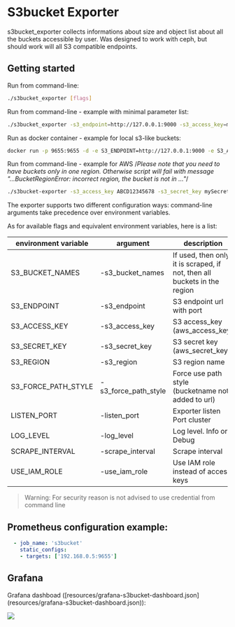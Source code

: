 # S3bucket Exporter

s3bucket_exporter collects informations about size and object list about all the buckets accessible by user. Was designed to work with ceph, but should work will all S3 compatible endpoints.

## Getting started

Run from command-line:

```sh
./s3bucket_exporter [flags]
```

Run from command-line - example with minimal parameter list:

```sh
./s3bucket_exporter -s3_endpoint=http://127.0.0.1:9000 -s3_access_key=minioadmin -s3_secret_key=minioadmin
```

Run as docker container - example for local s3-like buckets:

```sh
docker run -p 9655:9655 -d -e S3_ENDPOINT=http://127.0.0.1:9000 -e S3_ACCESS_KEY=minioadmin -e S3_SECRET_KEY=minioadmin -e S3_BUCKET_NAMES=my-bucket-name docker.io/tropnikovvl/s3bucket_exporter:1.6.0
```

Run from command-line - example for AWS
/*Please note that you need to have buckets only in one region. Otherwise script will fail with message "...BucketRegionError: incorrect region, the bucket is not in ..."*/

```sh
./s3bucket-exporter -s3_access_key ABCD12345678 -s3_secret_key mySecretKey -s3_bucket_names=my-bucket-name -s3_region=us-east-1
```

The exporter supports two different configuration ways: command-line arguments take precedence over environment variables.

As for available flags and equivalent environment variables, here is a list:

|     environment variable          |    argument                      |     description                                    | default |     example              |
| --------------------------------- | -------------------------------- | -------------------------------------------------- |---------| ------------------------ |
| S3_BUCKET_NAMES                   | -s3_bucket_names                 | If used, then only it is scraped, if not, then all buckets in the region            |         | my-bucket-name,my-another-bucket            |
| S3_ENDPOINT                       | -s3_endpoint                     | S3 endpoint url with port                          | s3.us-east-1.amazonaws.com | http://127.0.0.1:9000         |
| S3_ACCESS_KEY                     | -s3_access_key                   | S3 access_key (aws_access_key)                     |         | minioadmin               |
| S3_SECRET_KEY                     | -s3_secret_key                   | S3 secret key (aws_secret_key)                     |         | minioadmin              |
| S3_REGION                         | -s3_region                       | S3 region name                                     | us-east-1 | eu-west-1 |
| S3_FORCE_PATH_STYLE               | -s3_force_path_style             | Force use path style (bucketname not added to url) | False   | True                    |
| LISTEN_PORT                       | -listen_port                     | Exporter listen Port cluster                       | :9655   | :9123                   |
| LOG_LEVEL                         | -log_level                       | Log level. Info or Debug                           | Info    | Debug                   |
| SCRAPE_INTERVAL                   | -scrape_interval                 | Scrape interval                                    | 5m      | 30s                     |
| USE_IAM_ROLE                      | -use_iam_role                    | Use IAM role instead of access keys                | false   | true                    |

> Warning: For security reason is not advised to use credential from command line

## Prometheus configuration example:

```yaml
  - job_name: 's3bucket'
    static_configs:
    - targets: ['192.168.0.5:9655']
```

## Grafana

Grafana dashboad ([resources/grafana-s3bucket-dashboard.json] (resources/grafana-s3bucket-dashboard.json)):

![](images/grafana-s3bucket-dashboard.png)
